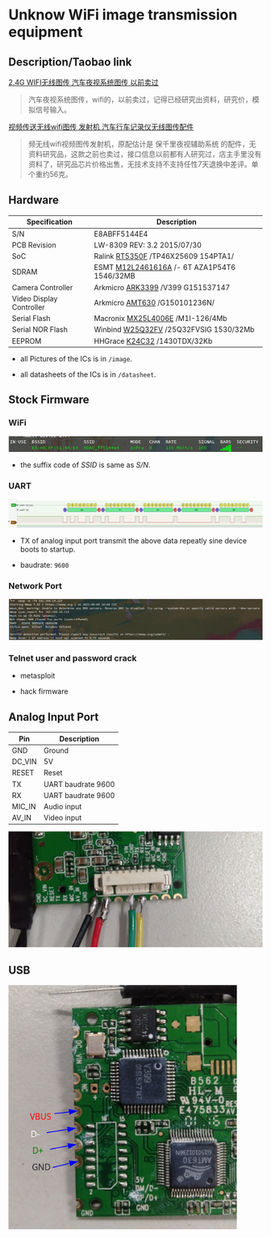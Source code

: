 # Unknow WiFi image transmission equipment



##  Description/Taobao link

[2.4G WIFI无线图传 汽车夜视系统图传 以前卖过](https://item.taobao.com/item.htm?id=648102298565)

>汽车夜视系统图传，wifi的，以前卖过，记得已经研究出资料，研究价，模拟信号输入。

[视频传送无线wifi图传 发射机 汽车行车记录仪无线图传配件](https://item.taobao.com/item.htm?id=647159379787)

>频无线wifi视频图传发射机，原配估计是 保千里夜视辅助系统 的配件，无资料研究品，这款之前也卖过，接口信息以前都有人研究过，店主手里没有资料了，研究品芯片价格出售，无技术支持不支持任性7天退换中差评。单个重约56克。



## Hardware

| Specification            | Description                                                  |
| ------------------------ | ------------------------------------------------------------ |
| S/N                      | E8ABFF5144E4                                                 |
| PCB Revision             | LW-8309 REV: 3.2 2015/07/30                                  |
| SoC                      | Ralink [RT5350F](https://deviwiki.com/wiki/Ralink_RT5350) /TP46X25609 154PTA1/ |
| SDRAM                    | ESMT [M12L2461616A](https://www.esmt.com.tw/upload/pdf/ESMT/datasheets/M12L2561616A(2S)_operation%20temperature%20condition%20-40~85%C2%B0C.pdf) /- 6T AZA1P54T6 1546/32MB |
| Camera Controller        | Arkmicro [ARK3399](https://www.kynix.com/Detail/111730/ARK3399.html) /V399 G151537147 |
| Video Display Controller | Arkmicro [AMT630](https://datasheetspdf.com/pdf/840049/ARKMICRO/AMT630/1) /G150101236N/ |
| Serial Flash             | Macronix [MX25L4006E](https://www.mxic.com.tw/en-us/products/NOR-Flash/Serial-NOR-Flash/Pages/spec.aspx?p=MX25L4006E&m=Serial%20NOR%20Flash&n=PM1576) /M1I-126/4Mb |
| Serial NOR Flash         | Winbind [W25Q32FV](https://www.winbond.com/hq/product/code-storage-flash-memory/serial-nor-flash/?__locale=en&partNo=W25Q32FV) /25Q32FVSIG 1530/32Mb |
| EEPROM                   | HHGrace [K24C32](https://item.szlcsc.com/184570.html) /1430TDX/32Kb |

- all Pictures of the ICs is in `/image`.

- all datasheets of the ICs is in `/datasheet`.

## Stock Firmware

### WiFi

![image-20210809162845916](./image/stock-firmware-wifi.png)

- the suffix code  of *SSID* is same as *S/N*.

### UART

![image-20210809164704087](./image/stock-firmware-TX-data.png)

- TX of analog input port transmit the above data repeatly sine device boots to startup.

- baudrate: `9600`

### Network Port

![image-20210809165854675](./image/stock-firmware-open-port.png)

### Telnet user and password crack

- metasploit

- hack firmware 

## Analog Input Port

| Pin    | Description        |
| ------ | ------------------ |
| GND    | Ground             |
| DC_VIN | 5V                 |
| RESET  | Reset              |
| TX     | UART baudrate 9600 |
| RX     | UART baudrate 9600 |
| MIC_IN | Audio input        |
| AV_IN  | Video input        |

<img src="./image/hardware-analog-input-port.jpg" style="zoom: 50%;" /> 



## USB

<img src="./image/hardware-unwelded-usb.png" style="zoom: 80%;" />

